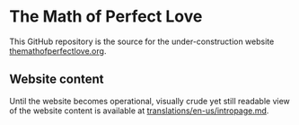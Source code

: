 # The Math of Perfect Love
This GitHub repository is the source for the under-construction website [themathofperfectlove.org](https://themathofperfectlove.org/).

## Website content
Until the website becomes operational, visually crude yet still readable view of the website content is available at [translations/en-us/intropage.md](translations/en-us/intropage.md).

